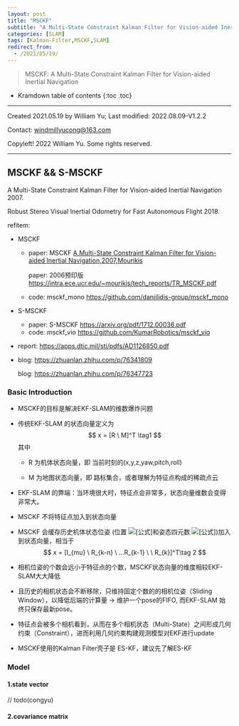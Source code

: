 ```yaml
---
layout: post
title: "MSCKF"
subtitle: "A Multi-State Constraint Kalman Filter for Vision-aided Inertial Navigation"
categories: [SLAM]
tags: [Kalman-Filter,MSCKF,SLAM]
redirect_from:
  - /2021/05/19/
---
```


>  MSCKF: A Multi-State Constraint Kalman Filter for Vision-aided Inertial Navigation

* Kramdown table of contents
{:toc .toc}

----

Created 2021.05.19 by William Yu; Last modified: 2022.08.09-V1.2.2

Contact: [windmillyucong@163.com](mailto:windmillyucong@163.com)

Copyleft! 2022 William Yu. Some rights reserved.

----

## MSCKF && S-MSCKF

A Multi-State Constraint Kalman Filter for Vision-aided Inertial Navigation 2007.

Robust Stereo Visual Inertial Odometry for Fast Autonomous Flight 2018.

refitem:

- MSCKF
  - paper: MSCKF [A Multi-State Constraint Kalman Filter for Vision-aided Inertial Navigation,2007,Mourikis](https://www-users.cse.umn.edu/~stergios/papers/ICRA07-MSCKF.pdf)

    paper: 2006预印版 https://intra.ece.ucr.edu/~mourikis/tech_reports/TR_MSCKF.pdf 

  - code: msckf_mono https://github.com/daniilidis-group/msckf_mono

- S-MSCKF
  - paper: S-MSCKF https://arxiv.org/pdf/1712.00036.pdf
  - code: msckf_vio https://github.com/KumarRobotics/msckf_vio

- report: https://apps.dtic.mil/sti/pdfs/AD1126850.pdf

- blog: https://zhuanlan.zhihu.com/p/76341809

  blog: https://zhuanlan.zhihu.com/p/76347723



### Basic Introduction

- MSCKF的目标是解决EKF-SLAM的维数爆炸问题

- 传统EKF-SLAM 的状态向量定义为
  $$
  x = [R \ M]^T \tag1
  $$
  其中 

  - R 为机体状态向量，即 当前时刻的(x,y,z,yaw,pitch,roll)

  - M 为地图状态向量，即 路标集合，或者理解为特征点构成的稀疏点云

- EKF-SLAM 的弊端：当环境很大时，特征点会非常多，状态向量维数会变得非常大。

- MSCKF 不将特征点加入到状态向量

- MSCKF 会缓存历史机体状态位姿 (位置 ![[公式]](https://www.zhihu.com/equation?tex=p)和姿态四元数 ![[公式]](https://www.zhihu.com/equation?tex=q))加入到状态向量，相当于
  $$
  x = [I_{mu} \ R_{k-n} \ ...R_{k-1} \ \ R_{k}]^T\tag 2
  $$

- 相机位姿的个数会远小于特征点的个数，MSCKF状态向量的维度相较EKF-SLAM大大降低

- 且历史的相机状态会不断移除，只维持固定个数的的相机位姿（Sliding Window），以降低后端的计算量 -> 维护一个pose的FIFO, 而EKF-SLAM 始终只保存最新pose。

- 特征点会被多个相机看到，从而在多个相机状态（Multi-State）之间形成几何约束（Constraint），进而利用几何约束构建观测模型对EKF进行update

- MSCKF使用的Kalman Filter壳子是 ES-KF，建议先了解ES-KF

### Model

#### 1.state vector


// todo(congyu)


#### 2.covariance matrix

